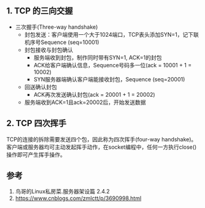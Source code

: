 

## 1. TCP 的三向交握

* 三次握手(Three-way handshake)
  * 封包发送：客户端使用一个大于1024端口，TCP表头添加SYN=1，记下联机序号Sequence (seq=10001)
  * 封包接收与封包确认
    * 服务端收到封包，制作同时带有SYN=1, ACK=1的封包
    * ACK给客户端确认信息，Sequence号码多一位(ack = 10001 + 1 = 10002)
    * SYN服务器端确认客户端能接收封包，Sequence (seq=20001)
  * 回送确认封包
    * ACK再次发送确认封包(ack = 20001 + 1 = 20002)
  * 服务端收到ACK=1且ack=20002后，开始发送数据

## 2. TCP 四次挥手
TCP的连接的拆除需要发送四个包，因此称为四次挥手(four-way handshake)。客户端或服务器均可主动发起挥手动作，在socket编程中，任何一方执行close()操作即可产生挥手操作。


## 参考

1. 鸟哥的Linux私房菜.服务器架设篇 2.4.2
2. https://www.cnblogs.com/zmlctt/p/3690998.html
